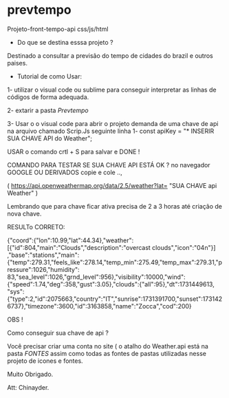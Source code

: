 # prevtempo
Projeto-front-tempo-api css/js/html


* Do que se destina esssa projeto ?

 Destinado a consultar a previsão do tempo de cidades do brazil e outros paises.



* Tutorial de como Usar:


1- utilizar o visual code ou sublime   para conseguir interpretar as linhas de códigos de forma adequada.

2- extarir a pasta *Prevtempo*  

3- Usar o o visual code para abrir o projeto demanda de uma chave de api na arquivo chamado Scrip.Js 
seguinte linha 1- const apiKey = "* INSERIR SUA CHAVE API do Weather"; 

USAR o comando crtl + S para salvar e DONE !

COMANDO PARA TESTAR SE SUA CHAVE API ESTÁ OK  ? no navegador GOOGLE OU DERIVADOS copie e cole ..,

( https://api.openweathermap.org/data/2.5/weather?lat= "SUA CHAVE api Weather" )  

Lembrando que para chave ficar ativa precisa de 2 a 3 horas até criação de nova chave.

RESULTo CORRETO:

{"coord":{"lon":10.99,"lat":44.34},"weather":[{"id":804,"main":"Clouds","description":"overcast clouds","icon":"04n"}]
,"base":"stations","main":{"temp":279.31,"feels_like":278.14,"temp_min":275.49,"temp_max":279.31,"pressure":1026,"humidity":
83,"sea_level":1026,"grnd_level":956},"visibility":10000,"wind":{"speed":1.74,"deg":358,"gust":3.05},"clouds":{"all":95},"dt":1731449613,
"sys":{"type":2,"id":2075663,"country":"IT","sunrise":1731391700,"sunset":1731426737},"timezone":3600,"id":3163858,"name":"Zocca","cod":200}

OBS !

Como conseguir sua chave de api ? 

Você precisar criar uma conta no site ( o atalho do Weather.api está na pasta  *FONTES* assim 
como todas as fontes de pastas utilizadas nesse projeto  de icones e fontes.


Muito Obrigado.

Att: Chinayder.



